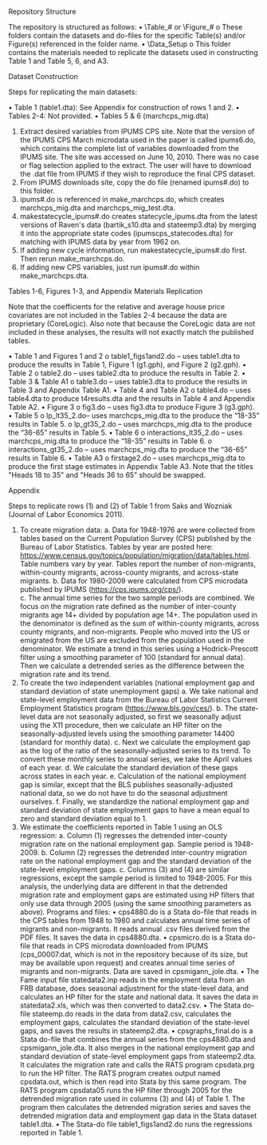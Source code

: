 Repository Structure

The repository is structured as follows:
•	\Table_# or \Figure_#
o	These folders contain the datasets and do-files for the specific Table(s) and/or Figure(s) referenced in the folder name.
•	\Data_Setup
o	This folder contains the materials needed to replicate the datasets used in constructing Table 1 and Table 5, 6, and A3.

Dataset Construction

Steps for replicating the main datasets:

•	Table 1 (table1.dta): See Appendix for construction of rows 1 and 2. 
•	Tables 2-4: Not provided.
•	Tables 5 & 6 (marchcps_mig.dta)
1.	Extract desired variables from IPUMS CPS site. Note that the version of the IPUMS CPS March microdata used in the paper is called ipums6.do, which contains the complete list of variables downloaded from the IPUMS site. The site was accessed on June 10, 2010. There was no case or flag selection applied to the extract. The user will have to download the .dat file from IPUMS if they wish to reproduce the final CPS dataset.
2.	From IPUMS downloads site, copy the do file (renamed ipums#.do) to this folder.
3.	ipums#.do is referenced in make_marchcps.do, which creates marchcps_mig.dta and marchcps_mig_test.dta.
4.	makestatecycle_ipums#.do creates statecycle_ipums.dta from the latest versions of Raven's data (bartik_s10.dta and stateemp3.dta) by merging it into the appropriate state codes (ipumscps_statecodes.dta) for matching with IPUMS data by year from 1962 on.
5.	If adding new cycle information, run makestatecycle_ipums#.do first. Then rerun make_marchcps.do.
6.	If adding new CPS variables, just run ipums#.do within make_marchcps.dta.

Tables 1-6, Figures 1-3, and Appendix Materials Replication

Note that the coefficients for the relative and average house price covariates are not included in the Tables 2-4 because the data are proprietary (CoreLogic). Also note that because the CoreLogic data are not included in these analyses, the results will not exactly match the published tables.

•	Table 1 and Figures 1 and 2
o	table1_figs1and2.do – uses table1.dta to produce the results in Table 1, Figure 1 (g1.gph), and Figure 2 (g2.gph).
•	Table 2
o	table2.do – uses table2.dta to produce the results in Table 2.
•	Table 3 & Table A1
o	table3.do – uses table3.dta to produce the results in Table 3 and Appendix Table A1.
•	Table 4 and Table A2
o	table4.do – uses table4.dta to produce t4results.dta and the results in Table 4 and Appendix Table A2.
•	Figure 3
o	fig3.do – uses fig3.dta to produce Figure 3 (g3.gph).
•	Table 5
o	lp_lt35_2.do– uses marchcps_mig.dta to the produce the “18-35” results in Table 5.
o	lp_gt35_2.do – uses marchcps_mig.dta to the produce the “36-65” results in Table 5.
•	Table 6
o	interactions_lt35_2.do – uses marchcps_mig.dta to produce the “18-35” results in Table 6. 
o	interactions_gt35_2.do – uses marchcps_mig.dta to produce the “36-65” results in Table 6.
•	Table A3
o	firstage2.do – uses marchcps_mig.dta to produce the first stage estimates in Appendix Table A3. Note that the titles "Heads 18 to 35" and "Heads 36 to 65” should be swapped.

Appendix

Steps to replicate rows (1) and (2) of Table 1 from Saks and Wozniak (Journal of Labor Economics 2011).
1.	To create migration data:
a.	Data for 1948-1976 are were collected from tables based on the Current Population Survey (CPS) published by the Bureau of Labor Statistics. Tables by year are posted here: https://www.census.gov/topics/population/migration/data/tables.html. Table numbers vary by year. Tables report the number of non-migrants, within-county migrants, across-county migrants, and across-state migrants.
b.	Data for 1980-2009 were calculated from CPS microdata published by IPUMS (https://cps.ipums.org/cps/).  
c.	The annual time series for the two sample periods are combined.  We focus on the migration rate defined as the number of inter-county migrants age 14+ divided by population age 14+. The population used in the denominator is defined as the sum of within-county migrants, across county migrants, and non-migrants. People who moved into the US or emigrated from the US are excluded from the population used in the denominator. We estimate a trend in this series using a Hodrick-Prescott filter using a smoothing parameter of 100 (standard for annual data). Then we calculate a detrended series as the difference between the migration rate and its trend.
2.	To create the two independent variables (national employment gap and standard deviation of state unemployment gaps)
a.	We take national and state-level employment data from the Bureau of Labor Statistics Current Employment Statistics program (https://www.bls.gov/ces/).
b.	The state-level data are not seasonally adjusted, so first we seasonally adjust using the X11 procedure, then we calculate an HP filter on the seasonally-adjusted levels using the smoothing parameter 14400 (standard for monthly data).
c.	Next we calculate the employment gap as the log of the ratio of the seasonally-adjusted series to its trend.  To convert these monthly series to annual series, we take the April values of each year. 
d.	We calculate the standard deviation of these gaps across states in each year.
e.	Calculation of the national employment gap is similar, except that the BLS publishes seasonally-adjusted national data, so we do not have to do the seasonal adjustment ourselves.
f.	Finally, we standardize the national employment gap and standard deviation of state employment gaps to have a mean equal to zero and standard deviation equal to 1.
3.	We estimate the coefficients reported in Table 1 using an OLS regression:
a.	Column (1) regresses the detrended inter-county migration rate on the national employment gap.  Sample period is 1948-2009.
b.	Column (2) regresses the detrended inter-country migration rate on the national employment gap and the standard deviation of the state-level employment gaps.
c.	Columns (3) and (4) are similar regressions, except the sample period is limited to 1948-2005.  For this analysis, the underlying data are different in that the detrended migration rate and employment gaps are estimated using HP filters that only use data through 2005 (using the same smoothing parameters as above).
Programs and files:
•	cps4880.do is a Stata do-file that reads in the CPS tables from 1948 to 1980 and calculates annual time series of migrants and non-migrants. It reads annual .csv files derived from the PDF files. It saves the data in cps4880.dta.
•	cpsmicro.do is a Stata do-file that reads in CPS microdata downloaded from IPUMS (cps_00007.dat, which is not in the repository because of its size, but may be available upon request) and creates annual time series of migrants and non-migrants. Data are saved in cpsmigann_jole.dta.
•	The Fame input file statedata2.inp reads in the employment data from an FRB database, does seasonal adjustment for the state-level data, and calculates an HP filter for the state and national data. It saves the data in statedata2.xls, which was then converted to data2.csv.
•	The Stata do-file stateemp.do reads in the data from data2.csv, calculates the employment gaps, calculates the standard deviation of the state-level gaps, and saves the results in stateemp2.dta. 
•	cpsgraphs_final.do is a Stata do-file that combines the annual series from the cps4880.dta and cpsmigann_jole.dta. It also merges in the national employment gap and standard deviation of state-level employment gaps from stateemp2.dta. It calculates the migration rate and calls the RATS program cpsdata.prg to run the HP filter. The RATS program creates output named cpsdata.out, which is then read into Stata by this same program. The RATS program cpsdata05 runs the HP filter through 2005 for the detrended migration rate used in columns (3) and (4) of Table 1. The program then calculates the detrended migration series and saves the detrended migration data and employment gap data in the Stata dataset table1.dta.
•	The Stata-do file table1_figs1and2.do runs the regressions reported in Table 1.
